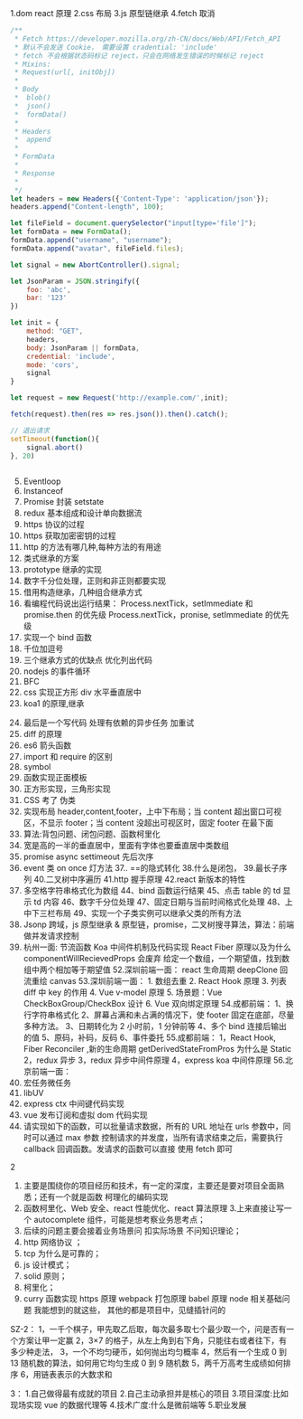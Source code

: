 1.dom react 原理
2.css 布局
3.js 原型链继承
4.fetch 取消
```js
/**
 * Fetch https://developer.mozilla.org/zh-CN/docs/Web/API/Fetch_API
 * 默认不会发送 Cookie， 需要设置 cradential: 'include'
 * fetch 不会根据状态码标记 reject，只会在网络发生错误的时候标记 reject
 * Mixins: 
 * Request(url[, initObj])
 * 
 * Body
 *  blob()
 *  json()
 *  formData()
 * 
 * Headers
 *  append
 * 
 * FormData
 * 
 * Response
 * 
 */
let headers = new Headers({'Content-Type': 'application/json'});
headers.append("Content-length", 100);

let fileField = document.querySelector("input[type='file']");
let formData = new FormData();
formData.append("username", "username");
formData.append("avatar", fileField.files);

let signal = new AbortController().signal;

let JsonParam = JSON.stringify({
    foo: 'abc',
    bar: '123'
})

let init = {
    method: "GET",
    headers,
    body: JsonParam || formData,
    credential: 'include',
    mode: 'cors',
    signal
}

let request = new Request('http://example.com/',init);

fetch(request).then(res => res.json()).then().catch();

// 退出请求
setTimeout(function(){
    signal.abort()
}, 20)
 
```
5. Eventloop
6. Instanceof
7. Promise 封装 setstate
8. redux 基本组成和设计单向数据流
9. https 协议的过程
10. https 获取加密密钥的过程
11. http 的方法有哪几种,每种方法的有用途 
12. 类式继承的方案
13. prototype 继承的实现 
14. 数字千分位处理，正则和非正则都要实现 
15. 借用构造继承，几种组合继承方式 
16. 看编程代码说出运行结果：
Process.nextTick，setImmediate 和 promise.then 的优先级
Process.nextTick，pronise, setImmediate 的优先级
17. 实现一个 bind 函数 
18. 千位加逗号 
19. 三个继承方式的优缺点 优化列出代码
20. nodejs 的事件循环
21. BFC
22. css 实现正方形 div 水平垂直居中
23. koa1 的原理,继承 
<!-- http://www.ruanyifeng.com/blog/2017/08/koa.html -->
24. 最后是一个写代码 处理有依赖的异步任务 加重试
25. diff 的原理
26. es6 箭头函数
27. import 和 require 的区别
28. symbol
29. 函数实现正面模板
30. 正方形实现，三角形实现
31. CSS 考了 伪类
32. 实现布局 header,content,footer，上中下布局；当 content 超出窗口可视区，不显示 footer；当 content 没超出可视区时，固定 footer 在最下面
33. 算法:背包问题、闭包问题、函数柯里化
34. 宽是高的一半的垂直居中，里面有字体也要垂直居中类数组
35. promise async settimeout 先后次序
36. event 类 on once 灯方法
    37.. ==的隐式转化 38.什么是闭包， 39.最长子序列 40.二叉树中序遍历
    41.http 握手原理
    42.react 新版本的特性
37. 多空格字符串格式化为数组
    44、bind 函数运行结果
    45、点击 table 的 td 显示 td 内容
    46、数字千分位处理
    47、固定日期与当前时间格式化处理
    48、上中下三栏布局
    49、实现一个子类实例可以继承父类的所有方法
38. Jsonp 跨域，js 原型继承 & 原型链，promise，二叉树搜寻算法，算法：前端做并发请求控制
39. 杭州一面:
    节流函数
    Koa 中间件机制及代码实现
    React Fiber 原理以及为什么 componentWillRecievedProps 会废弃
    给定一个数组，一个期望值，找到数组中两个相加等于期望值 52.深圳前端一面：
    react 生命周期 deepClone 回流重绘 canvas 53.深圳前端一面： 1. 数组去重 2. React Hook 原理 3. 列表 diff 中 key 的作用 4. Vue v-model 原理 5. 场景题：Vue CheckBoxGroup/CheckBox 设计 6. Vue 双向绑定原理 54.成都前端：
    1、换行字符串格式化
    2、屏幕占满和未占满的情况下，使 footer 固定在底部，尽量多种方法。
    3、日期转化为 2 小时前，1 分钟前等
    4、多个 bind 连接后输出的值
    5、原码，补码，反码
    6、事件委托 55.成都前端：
    1，React Hook, Fiber Reconciler ,新的生命周期 getDerivedStateFromPros 为什么是 Static
    2，redux 异步
    3，redux 异步中间件原理
    4，express koa 中间件原理 56.北京前端一面：
40. 宏任务微任务
41. libUV
42. express ctx 中间键代码实现
43. vue 发布订阅和虚拟 dom 代码实现
44. 请实现如下的函数，可以批量请求数据，所有的 URL 地址在 urls 参数中，同时可以通过 max 参数 控制请求的并发度，当所有请求结束之后，需要执行 callback 回调函数。发请求的函数可以直接 使用 fetch 即可

2 
1. 主要是围绕你的项目经历和技术，有一定的深度，主要还是要对项目全面熟悉；还有一个就是函数 柯理化的编码实现
2. 函数柯里化、Web 安全、react 性能优化、react 算法原理 3.上来直接让写一个 autocomplete 组件，可能是想考察业务思考点；
3. 后续的问题主要会接着业务场景问 扣实际场景 不问知识理论；
4. http 网络协议 ；
5. tcp 为什么是可靠的；
6. js 设计模式；
7. solid 原则；
8. 柯里化；
9. curry 函数实现
   https 原理
   webpack 打包原理
   babel 原理
   node 相关基础问题
   我能想到的就这些， 其他的都是项目中，见缝插针问的

SZ-2：
1，一千个棋子，甲先取乙后取，每次最多取七个最少取一个，问是否有一个方案让甲一定赢
2，3×7 的格子，从左上角到右下角，只能往右或者往下，有多少种走法，
3，一个不均匀硬币，如何抛出均匀概率
4，然后有一个生成 0 到 13 随机数的算法，如何用它均匀生成 0 到 9 随机数
5，两千万高考生成绩如何排序
6，用链表表示的大数求和

3： 1.自己做得最有成就的项目 2.自己主动承担并是核心的项目 3.项目深度:比如现场实现 vue 的数据代理等 4.技术广度:什么是微前端等 5.职业发展
